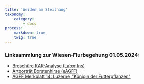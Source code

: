 ```yaml
---
title: 'Weiden am Steilhang'
taxonomy:
    category:
        - docs
process:
    markdown: true
    twig: true
---
```


### Linksammlung zur Wiesen-Flurbegehung 01.05.2024:
- [Broschüre KAK-Analyse (Labor Ins)](https://www.laborins.ch/wp-content/uploads/2021/01/Kationenaustauschkapazitaet_Broschuere.pdf)
- [Artporträt Borstenhirse (eAGFF)](https://www.eagff.ch/wiesenpflanzen-kennen/graeser/artspezifische-merkmale/borstenhirse-graugruene)
- [AGFF Merkblatt 14: Luzerne, "Königin der Futterpflanzen"](https://www.eagff.ch/files/images/bilder/Wiesenpflanzen_kennen/Kleearten/Einzelarten_PDFs/agff-merkblatt14_2022_A5_RZ_Web.pdf)
